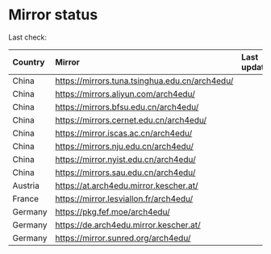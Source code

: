 <script src="./time.js"></script>
# Mirror status
Last check: <script type="text/javascript">localize(1703308569.2468708);</script>

|Country|Mirror|Last update|
|:------|:-----|:----------|
|China|https://mirrors.tuna.tsinghua.edu.cn/arch4edu/|<script type="text/javascript">localize(1703226817);</script>|
|China|https://mirrors.aliyun.com/arch4edu/|<script type="text/javascript">localize(1703226817);</script>|
|China|https://mirrors.bfsu.edu.cn/arch4edu/|<script type="text/javascript">localize(1703226817);</script>|
|China|https://mirrors.cernet.edu.cn/arch4edu/|<script type="text/javascript">localize(1703226817);</script>|
|China|https://mirror.iscas.ac.cn/arch4edu/|<script type="text/javascript">localize(1703226817);</script>|
|China|https://mirrors.nju.edu.cn/arch4edu/|<script type="text/javascript">localize(1703226817);</script>|
|China|https://mirror.nyist.edu.cn/arch4edu/|<script type="text/javascript">localize(1703226817);</script>|
|China|https://mirrors.sau.edu.cn/arch4edu/|<script type="text/javascript">localize(1703226817);</script>|
|Austria|https://at.arch4edu.mirror.kescher.at/|<script type="text/javascript">localize(1703226817);</script>|
|France|https://mirror.lesviallon.fr/arch4edu/|<script type="text/javascript">localize(1703226817);</script>|
|Germany|https://pkg.fef.moe/arch4edu/|<script type="text/javascript">localize(1703226817);</script>|
|Germany|https://de.arch4edu.mirror.kescher.at/|<script type="text/javascript">localize(1703226817);</script>|
|Germany|https://mirror.sunred.org/arch4edu/|<script type="text/javascript">localize(1703226817);</script>|

<script src="./tablefilter/tablefilter.js"></script>
<script src="./table.js"></script>